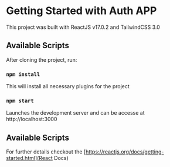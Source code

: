# Getting Started with Auth APP

This project was built with ReactJS v17.0.2 and TailwindCSS 3.0

## Available Scripts

After cloning the project, run:

### `npm install`

This will install all necessary plugins for the project

### `npm start`

Launches the development server and can be accesse at http://localhost:3000


## Available Scripts

For further details checkout the [https://reactjs.org/docs/getting-started.html](React Docs)